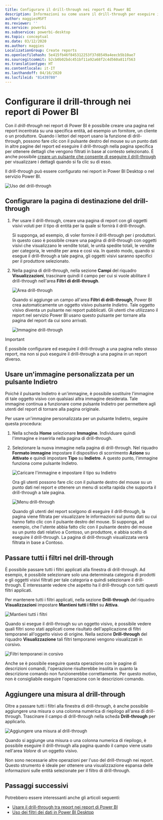 ```yaml
---
title: Configurare il drill-through nei report di Power BI
description: Informazioni su come usare il drill-through per eseguire il drill-down nei dati, nella pagina di un nuovo report, nei report di Power BI
author: maggiesMSFT
ms.reviewer: ''
ms.service: powerbi
ms.subservice: powerbi-desktop
ms.topic: conceptual
ms.date: 03/12/2020
ms.author: maggies
LocalizationGroup: Create reports
ms.openlocfilehash: 5e415fb46f845312253f37d8549a4eecb5b10ae7
ms.sourcegitcommit: b2cb0b02bdc451bf11a92a68f2c4d560a811f563
ms.translationtype: HT
ms.contentlocale: it-IT
ms.lasthandoff: 04/16/2020
ms.locfileid: "81439780"
---
```

# <a name="set-up-drill-through-in-power-bi-reports"></a>Configurare il drill-through nei report di Power BI
Con il *drill-through* nei report di Power BI è possibile creare una pagina nel report incentrata su una specifica entità, ad esempio un fornitore, un cliente o un produttore. Quando i lettori del report usano la funzione di drill-through, possono fare clic con il pulsante destro del mouse su un punto dati in altre pagine del report ed eseguire il drill-through nella pagina specifica per ottenere dettagli che vengono filtrati in base al contesto selezionato. È anche possibile [creare un pulsante che consente di eseguire il drill-through](desktop-drill-through-buttons.md) per visualizzare i dettagli quando si fa clic su di esso.

Il drill-through può essere configurato nei report in Power BI Desktop o nel servizio Power BI.

![Uso del drill-through](media/desktop-drillthrough/power-bi-drill-through-right-click.png)

## <a name="set-up-the-drill-through-destination-page"></a>Configurare la pagina di destinazione del drill-through
1. Per usare il drill-through, creare una pagina di report con gli oggetti visivi voluti per il tipo di entità per la quale si fornirà il drill-through. 

    Si supponga, ad esempio, di voler fornire il drill-through per i produttori. In questo caso è possibile creare una pagina di drill-through con oggetti visivi che visualizzano le vendite totali, le unità spedite totali, le vendite per categoria, le vendite per area e così via. In questo modo, quando si esegue il drill-through a tale pagina, gli oggetti visivi saranno specifici per il produttore selezionato.

2. Nella pagina di drill-through, nella sezione **Campi** del riquadro **Visualizzazioni**, trascinare quindi il campo per cui si vuole abilitare il drill-through nell'area **Filtri di drill-through**.

    ![Area drill-through](media/desktop-drillthrough/drillthrough_02.png)

    Quando si aggiunge un campo all'area **Filtri di drill-through**, Power BI crea automaticamente un oggetto visivo pulsante *Indietro*. Tale oggetto visivo diventa un pulsante nei report pubblicati. Gli utenti che utilizzano il report nel servizio Power BI usano questo pulsante per tornare alla pagina del report da cui sono arrivati.

    ![Immagine drill-through](media/desktop-drillthrough/drillthrough_03.png)

> [!IMPORTANT]
> È possibile configurare ed eseguire il drill-through a una pagina nello stesso report, ma non si può eseguire il drill-through a una pagina in un report diverso.  



## <a name="use-your-own-image-for-a-back-button"></a>Usare un'immagine personalizzata per un pulsante Indietro    
 Poiché il pulsante Indietro è un'immagine, è possibile sostituire l'immagine di tale oggetto visivo con qualsiasi altra immagine desiderata. Tale immagine continua a funzionare come pulsante Indietro per permettere agli utenti del report di tornare alla pagina originale. 

Per usare un'immagine personalizzata per un pulsante Indietro, seguire questa procedura:

1. Nella scheda **Home** selezionare **Immagine**. Individuare quindi l'immagine e inserirla nella pagina di drill-through.

2. Selezionare la nuova immagine nella pagina di drill-through. Nel riquadro **Formato immagine** impostare il dispositivo di scorrimento **Azione** su **Attivato** e quindi impostare **Tipo** su **Indietro**. A questo punto, l'immagine funziona come pulsante Indietro.

    ![Caricare l'immagine e impostare il tipo su Indietro](media/desktop-drillthrough/drillthrough_05.png)

    
     Ora gli utenti possono fare clic con il pulsante destro del mouse su un punto dati nel report e ottenere un menu di scelta rapida che supporta il drill-through a tale pagina. 

    ![Menu drill-through](media/desktop-drillthrough/drillthrough_04.png)

    Quando gli utenti del report scelgono di eseguire il drill-through, la pagina viene filtrata per visualizzare le informazioni sul punto dati su cui hanno fatto clic con il pulsante destro del mouse. Si supponga, ad esempio, che l'utente abbia fatto clic con il pulsante destro del mouse su un punto dati relativo a Contoso, un produttore, e abbia scelto di eseguire il drill-through. La pagina di drill-through visualizzata verrà filtrata in base a Contoso.

## <a name="pass-all-filters-in-drill-through"></a>Passare tutti i filtri nel drill-through

È possibile passare tutti i filtri applicati alla finestra di drill-through. Ad esempio, è possibile selezionare solo una determinata categoria di prodotti e gli oggetti visivi filtrati per tale categoria e quindi selezionare il drill-through. È interessante vedere che aspetto ha il drill-through con tutti questi filtri applicati.

Per mantenere tutti i filtri applicati, nella sezione **Drill-through** del riquadro **Visualizzazioni** impostare **Mantieni tutti i filtri** su **Attiva**. 

![Mantieni tutti i filtri](media/desktop-drillthrough/drillthrough_06.png)

Quando si esegue il drill-through su un oggetto visivo, è possibile vedere quali filtri sono stati applicati come risultato dell'applicazione di filtri temporanei all'oggetto visivo di origine. Nella sezione **Drill-through** del riquadro **Visualizzazione** tali filtri temporanei vengono visualizzati in corsivo. 

![Filtri temporanei in corsivo](media/desktop-drillthrough/drillthrough_07.png)

Anche se è possibile eseguire questa operazione con le pagine di descrizioni comandi, l'operazione risulterebbe insolita in quanto la descrizione comando non funzionerebbe correttamente. Per questo motivo, non è consigliabile eseguire l'operazione con le descrizioni comando.

## <a name="add-a-measure-to-drill-through"></a>Aggiungere una misura al drill-through

Oltre a passare tutti i filtri alla finestra di drill-through, è anche possibile aggiungere una misura o una colonna numerica di riepilogo all'area di drill-through. Trascinare il campo di drill-through nella scheda **Drill-through** per applicarlo. 

![Aggiungere una misura al drill-through](media/desktop-drillthrough/drillthrough_08.png)

Quando si aggiunge una misura o una colonna numerica di riepilogo, è possibile eseguire il drill-through alla pagina quando il campo viene usato nell'area *Valore* di un oggetto visivo.

Non sono necessarie altre operazioni per l'uso del drill-through nei report. Questo strumento è ideale per ottenere una visualizzazione espansa delle informazioni sulle entità selezionate per il filtro di drill-through.

## <a name="next-steps"></a>Passaggi successivi

Potrebbero essere interessanti anche gli articoli seguenti:

* [Usare il drill-through tra report nei report di Power BI](desktop-cross-report-drill-through.md)
* [Uso dei filtri dei dati in Power BI Desktop](visuals/power-bi-visualization-slicers.md)

